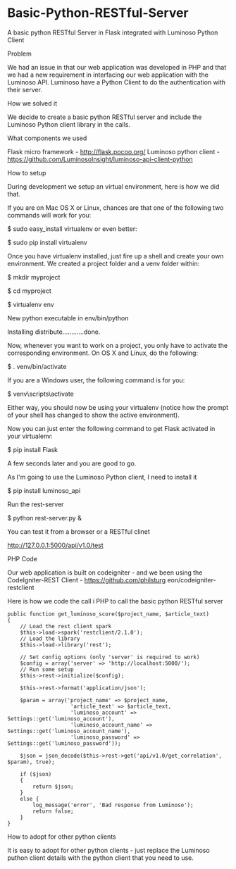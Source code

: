 Basic-Python-RESTful-Server
===========================

A basic python RESTful Server in Flask integrated with Luminoso Python Client

Problem

We had an issue in that our web application was developed in PHP and that we had a new requirement in interfacing our web application with the Luminoso API. Luminoso have a Python Client to do the authentication with their server.

How we solved it

We decide to create a basic python RESTful server and include the Luminoso Python client library in the calls.

What components we used

Flask micro framework - http://flask.pocoo.org/
Luminoso python client - https://github.com/LuminosoInsight/luminoso-api-client-python

How to setup

During development we setup an virtual environment, here is how we did that.

If you are on Mac OS X or Linux, chances are that one of the following two commands will work for you:

$ sudo easy_install virtualenv
or even better:

$ sudo pip install virtualenv

Once you have virtualenv installed, just fire up a shell and create your own environment. We created a project folder and a venv folder within:

$ mkdir myproject

$ cd myproject

$ virtualenv env

New python executable in env/bin/python

Installing distribute............done.

Now, whenever you want to work on a project, you only have to activate the corresponding environment. On OS X and Linux, do the following:

$ . venv/bin/activate

If you are a Windows user, the following command is for you:

$ venv\scripts\activate

Either way, you should now be using your virtualenv (notice how the prompt of your shell has changed to show the active environment).

Now you can just enter the following command to get Flask activated in your virtualenv:

$ pip install Flask

A few seconds later and you are good to go.

As I'm going to use the Luminoso Python client, I need to install it

$ pip install luminoso_api

Run the rest-server

$ python rest-server.py &

You can test it from a browser or a RESTful clinet

http://127.0.0.1:5000/api/v1.0/test

PHP Code

Our web application is built on codeigniter - and we been using the CodeIgniter-REST Client - https://github.com/philsturg
eon/codeigniter-restclient

Here is how we code the call i PHP to call the basic python RESTful server

	public function get_luminoso_score($project_name, $article_text) 
	{
		// Load the rest client spark
		$this->load->spark('restclient/2.1.0');
		// Load the library
		$this->load->library('rest');
		
		// Set config options (only 'server' is required to work)
		$config = array('server' =>	'http://localhost:5000/');
		// Run some setup
		$this->rest->initialize($config);
		
		$this->rest->format('application/json');
		
		$param = array('project_name' => $project_name,
						'article_text' => $article_text,
						'luminoso_account' => Settings::get('luminoso_account'), 
						'luminoso_account_name' => Settings::get('luminoso_account_name'),
						'luminoso_password' => Settings::get('luminoso_password'));
		
		$json = json_decode($this->rest->get('api/v1.0/get_correlation', $param), true);
		
		if ($json) 
		{
			return $json;
		}
		else {
			log_message('error', 'Bad response from Luminoso');
			return false;
		}
	}


How to adopt for other python clients

It is easy to adopt for other python clients - just replace the Luminoso puthon client details with the python client that you need to use.

